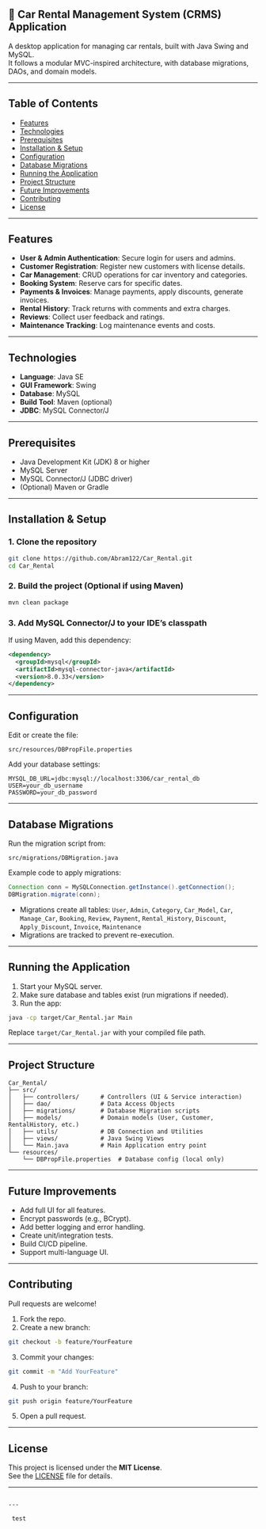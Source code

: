 
## 🚗 Car Rental Management System (CRMS) Application

A desktop application for managing car rentals, built with Java Swing and MySQL.  
It follows a modular MVC-inspired architecture, with database migrations, DAOs, and domain models.

---

## Table of Contents

- [Features](#features)
- [Technologies](#technologies)
- [Prerequisites](#prerequisites)
- [Installation & Setup](#installation--setup)
- [Configuration](#configuration)
- [Database Migrations](#database-migrations)
- [Running the Application](#running-the-application)
- [Project Structure](#project-structure)
- [Future Improvements](#future-improvements)
- [Contributing](#contributing)
- [License](#license)

---

## Features

- **User & Admin Authentication**: Secure login for users and admins.
- **Customer Registration**: Register new customers with license details.
- **Car Management**: CRUD operations for car inventory and categories.
- **Booking System**: Reserve cars for specific dates.
- **Payments & Invoices**: Manage payments, apply discounts, generate invoices.
- **Rental History**: Track returns with comments and extra charges.
- **Reviews**: Collect user feedback and ratings.
- **Maintenance Tracking**: Log maintenance events and costs.

---

## Technologies

- **Language**: Java SE
- **GUI Framework**: Swing
- **Database**: MySQL
- **Build Tool**: Maven (optional)
- **JDBC**: MySQL Connector/J

---

## Prerequisites

- Java Development Kit (JDK) 8 or higher
- MySQL Server
- MySQL Connector/J (JDBC driver)
- (Optional) Maven or Gradle

---

## Installation & Setup

### 1. Clone the repository

```bash
git clone https://github.com/Abram122/Car_Rental.git
cd Car_Rental
```

### 2. Build the project (Optional if using Maven)

```bash
mvn clean package
```

### 3. Add MySQL Connector/J to your IDE’s classpath

If using Maven, add this dependency:

```xml
<dependency>
  <groupId>mysql</groupId>
  <artifactId>mysql-connector-java</artifactId>
  <version>8.0.33</version>
</dependency>
```

---

## Configuration

Edit or create the file:

```
src/resources/DBPropFile.properties
```

Add your database settings:

```properties
MYSQL_DB_URL=jdbc:mysql://localhost:3306/car_rental_db
USER=your_db_username
PASSWORD=your_db_password
```

---

## Database Migrations

Run the migration script from:

```
src/migrations/DBMigration.java
```

Example code to apply migrations:

```java
Connection conn = MySQLConnection.getInstance().getConnection();
DBMigration.migrate(conn);
```

- Migrations create all tables: `User`, `Admin`, `Category`, `Car_Model`, `Car`, `Manage_Car`, `Booking`, `Review`, `Payment`, `Rental_History`, `Discount`, `Apply_Discount`, `Invoice`, `Maintenance`
- Migrations are tracked to prevent re-execution.

---

## Running the Application

1. Start your MySQL server.
2. Make sure database and tables exist (run migrations if needed).
3. Run the app:

```bash
java -cp target/Car_Rental.jar Main
```

Replace `target/Car_Rental.jar` with your compiled file path.

---

## Project Structure

```plaintext
Car_Rental/
├── src/
│   ├── controllers/      # Controllers (UI & Service interaction)
│   ├── dao/              # Data Access Objects
│   ├── migrations/       # Database Migration scripts
│   ├── models/           # Domain models (User, Customer, RentalHistory, etc.)
│   ├── utils/            # DB Connection and Utilities
│   ├── views/            # Java Swing Views
│   └── Main.java         # Main Application entry point
└── resources/
    └── DBPropFile.properties  # Database config (local only)
```

---

## Future Improvements

- Add full UI for all features.
- Encrypt passwords (e.g., BCrypt).
- Add better logging and error handling.
- Create unit/integration tests.
- Build CI/CD pipeline.
- Support multi-language UI.

---

## Contributing

Pull requests are welcome!

1. Fork the repo.
2. Create a new branch:

```bash
git checkout -b feature/YourFeature
```

3. Commit your changes:

```bash
git commit -m "Add YourFeature"
```

4. Push to your branch:

```bash
git push origin feature/YourFeature
```

5. Open a pull request.

---

## License

This project is licensed under the **MIT License**.  
See the [LICENSE](LICENSE) file for details.

---
```

---

 test
